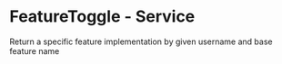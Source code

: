 FeatureToggle - Service
=============

Return a specific feature implementation  by given username and base feature name
